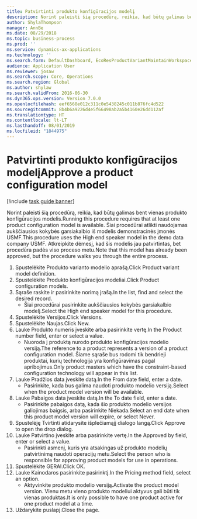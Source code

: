 ```yaml
---
title: Patvirtinti produkto konfigūracijos modelį
description: Norint paleisti šią procedūrą, reikia, kad būtų galimas bent vienas produkto konfigūracijos modelis.
author: ShylaThompson
manager: AnnBe
ms.date: 08/29/2018
ms.topic: business-process
ms.prod: ''
ms.service: dynamics-ax-applications
ms.technology: ''
ms.search.form: DefaultDashboard, EcoResProductVariantMaintainWorkspace, PCProductConfigurationModelListPage, PCProductModelVersion, PCApproveProductModelVersion, HcmWorkerLookUp
audience: Application User
ms.reviewer: josaw
ms.search.scope: Core, Operations
ms.search.region: Global
ms.author: shylaw
ms.search.validFrom: 2016-06-30
ms.dyn365.ops.version: Version 7.0.0
ms.openlocfilehash: eef6568e012c311c0e5438245c011b876fc4d522
ms.sourcegitcommit: 8b4b6a9226d4e5f66498ab2a5b4160e26dd112af
ms.translationtype: HT
ms.contentlocale: lt-LT
ms.lasthandoff: 08/01/2019
ms.locfileid: "1844975"
---
```

# <a name="approve-a-product-configuration-model"></a><span data-ttu-id="6125a-103">Patvirtinti produkto konfigūracijos modelį</span><span class="sxs-lookup"><span data-stu-id="6125a-103">Approve a product configuration model</span></span>

[!include [task guide banner](../../includes/task-guide-banner.md)]

<span data-ttu-id="6125a-104">Norint paleisti šią procedūrą, reikia, kad būtų galimas bent vienas produkto konfigūracijos modelis.</span><span class="sxs-lookup"><span data-stu-id="6125a-104">Running this procedure requires that at least one product configuration model is available.</span></span> <span data-ttu-id="6125a-105">Šiai procedūrai atlikti naudojamas aukščiausios kokybės garsiakalbio iš modelis demonstracinės įmonės USMF.</span><span class="sxs-lookup"><span data-stu-id="6125a-105">This procedure uses the High end speaker model in the demo data company USMF.</span></span> <span data-ttu-id="6125a-106">Atkreipkite dėmesį, kad šis modelis jau patvirtintas, bet procedūra padės viso proceso metu.</span><span class="sxs-lookup"><span data-stu-id="6125a-106">Note that this model has already been approved, but the procedure walks you through the entire process.</span></span>

1. <span data-ttu-id="6125a-107">Spustelėkite Produkto varianto modelio aprašą.</span><span class="sxs-lookup"><span data-stu-id="6125a-107">Click Product variant model definition.</span></span>
2. <span data-ttu-id="6125a-108">Spustelėkite Produkto konfigūracijos modeliai.</span><span class="sxs-lookup"><span data-stu-id="6125a-108">Click Product configuration models.</span></span>
3. <span data-ttu-id="6125a-109">Sąraše raskite ir pasirinkite norimą įrašą.</span><span class="sxs-lookup"><span data-stu-id="6125a-109">In the list, find and select the desired record.</span></span>
    * <span data-ttu-id="6125a-110">Šiai procedūrai pasirinkite aukščiausios kokybės garsiakalbio modelį.</span><span class="sxs-lookup"><span data-stu-id="6125a-110">Select the High end speaker model for this procedure.</span></span>  
4. <span data-ttu-id="6125a-111">Spustelėkite Versijos.</span><span class="sxs-lookup"><span data-stu-id="6125a-111">Click Versions.</span></span>
5. <span data-ttu-id="6125a-112">Spustelėkite Naujas.</span><span class="sxs-lookup"><span data-stu-id="6125a-112">Click New.</span></span>
6. <span data-ttu-id="6125a-113">Lauke Produkto numeris įveskite arba pasirinkite vertę.</span><span class="sxs-lookup"><span data-stu-id="6125a-113">In the Product number field, enter or select a value.</span></span>
    * <span data-ttu-id="6125a-114">Nuoroda į produktą nurodo produkto konfigūracijos modelio versiją.</span><span class="sxs-lookup"><span data-stu-id="6125a-114">The reference to a product represents a version of a product configuration model.</span></span> <span data-ttu-id="6125a-115">Šiame sąraše bus rodomi tik bendrieji produktai, kurių technologija yra konfigūravimas pagal apribojimus.</span><span class="sxs-lookup"><span data-stu-id="6125a-115">Only product masters which have the constraint-based configuration technology will appear in this list.</span></span>  
7. <span data-ttu-id="6125a-116">Lauke Pradžios data įveskite datą.</span><span class="sxs-lookup"><span data-stu-id="6125a-116">In the From date field, enter a date.</span></span>
    * <span data-ttu-id="6125a-117">Pasirinkite, kada bus galima naudoti produkto modelio versiją.</span><span class="sxs-lookup"><span data-stu-id="6125a-117">Select when the product model version will be available.</span></span>  
8. <span data-ttu-id="6125a-118">Lauke Pabaigos data įveskite datą.</span><span class="sxs-lookup"><span data-stu-id="6125a-118">In the To date field, enter a date.</span></span>
    * <span data-ttu-id="6125a-119">Pasirinkite pabaigos datą, kada šio produkto modelio versijos galiojimas baigsis, arba pasirinkite Niekada.</span><span class="sxs-lookup"><span data-stu-id="6125a-119">Select an end date when this product model version will expire, or select Never.</span></span>  
9. <span data-ttu-id="6125a-120">Spustelėję Tvirtinti atidarysite išplečiamąjį dialogo langą.</span><span class="sxs-lookup"><span data-stu-id="6125a-120">Click Approve to open the drop dialog.</span></span>
10. <span data-ttu-id="6125a-121">Lauke Patvirtino įveskite arba pasirinkite vertę.</span><span class="sxs-lookup"><span data-stu-id="6125a-121">In the Approved by field, enter or select a value.</span></span>
    * <span data-ttu-id="6125a-122">Pasirinkti asmenį, kuris yra atsakingas už produkto modelių patvirtinimą naudoti operacijų metu.</span><span class="sxs-lookup"><span data-stu-id="6125a-122">Select the person who is responsible for approving product models for use in operations.</span></span>  
11. <span data-ttu-id="6125a-123">Spustelėkite GERAI.</span><span class="sxs-lookup"><span data-stu-id="6125a-123">Click OK.</span></span>
12. <span data-ttu-id="6125a-124">Lauke Kainodaros pasirinkite pasirinktį.</span><span class="sxs-lookup"><span data-stu-id="6125a-124">In the Pricing method field, select an option.</span></span>
    * <span data-ttu-id="6125a-125">Aktyvinkite produkto modelio versiją.</span><span class="sxs-lookup"><span data-stu-id="6125a-125">Activate the product model version.</span></span> <span data-ttu-id="6125a-126">Vienu metu vieno produkto modeliui aktyvus gali būti tik vienas produktas.</span><span class="sxs-lookup"><span data-stu-id="6125a-126">It is only possible to have one product active for one product model at a time.</span></span>  
13. <span data-ttu-id="6125a-127">Uždarykite puslapį.</span><span class="sxs-lookup"><span data-stu-id="6125a-127">Close the page.</span></span>


